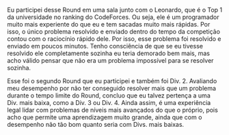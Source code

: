 Eu participei desse Round em uma sala junto com o Leonardo, que é o Top 1 da universidade no ranking do CodeForces. Ou seja, ele é um programador muito mais experiente do que eu e tem sacadas muito mais rápidas. Por isso, o único problema resolvido e enviado dentro do tempo da competição contou com o raciocínio rápido dele.
Por isso, esse problema foi resolvido e enviado em poucos minutos. Tenho consciência de que se eu tivesse resolvido ele completamente sozinha eu teria demorado bem mais, mas acho válido pensar que não era um problema impossível para se resolver sozinha.



Esse foi o segundo Round que eu participei e também foi Div. 2. Avaliando meu desempenho por não ter conseguido resolver mais que um problema durante o tempo limite do Round, concluo que eu talvez pertença a uma Div. mais baixa, como a Div. 3 ou Div. 4. Ainda assim, é uma experiência legal lidar com problemas de níveis mais avançados do que o próprio, pois acho que permite uma aprendizagem muito grande, ainda que com o desempenho não tão bom quanto seria com Divs. mais baixas.
